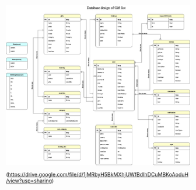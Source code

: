 ![img.png](img.png)

(https://drive.google.com/file/d/1jMRbyH5BkMXhjUWfBdIhDCuMBKoAoduH/view?usp=sharing)